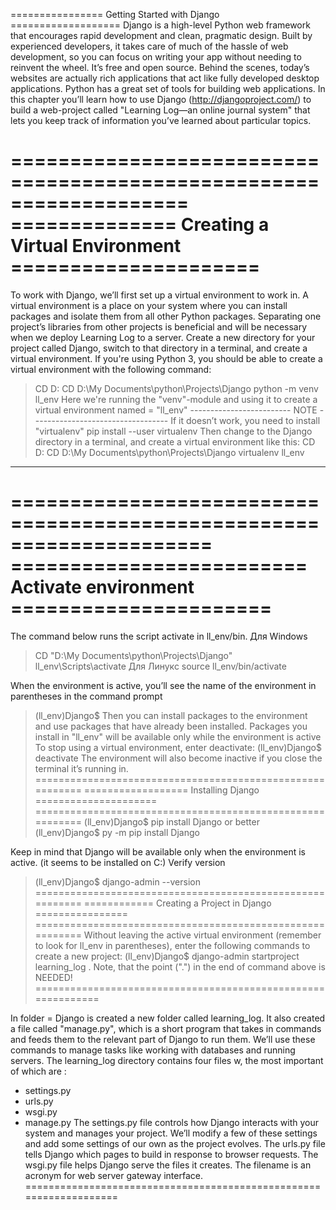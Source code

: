 ================  Getting Started with Django ===================
Django is a high-level Python web framework that encourages rapid 
development and clean, pragmatic design. Built by experienced 
developers, it takes care of much of the hassle of web development, 
so you can focus on writing your app without needing to reinvent 
the wheel. It’s free and open source.
Behind the scenes, today’s websites are
actually rich applications that act like fully
developed desktop applications. Python has
a great set of tools for building web applications.
In this chapter you’ll learn how to use Django
(http://djangoproject.com/) to build a web-project 
called "Learning Log—an online journal system" that
lets you keep track of information you’ve learned about
particular topics.

===================================================================
============== Creating a Virtual Environment =====================
===================================================================

To work with Django, we’ll first set up a virtual environment to work in. A
virtual environment is a place on your system where you can install packages
and isolate them from all other Python packages. Separating one project’s
libraries from other projects is beneficial and will be necessary when we
deploy Learning Log to a server. 
Create a new directory for your project called Django, switch to
that directory in a terminal, and create a virtual environment. 
If you're using Python 3, you should be able to create a virtual 
environment with the following command:
> CD D:
> CD D:\My Documents\python\Projects\Django
> python -m venv ll_env
Here we're running the "venv"-module and using it to create 
a virtual environment named = "ll_env"
------------------------- NOTE ----------------------------------
If it doesn’t work, you need to install "virtualenv"
> pip install --user virtualenv
Then change to the Django directory in a terminal, and create 
a virtual environment like this:
> CD D:
> CD D:\My Documents\python\Projects\Django
> virtualenv ll_env
-------------------------------------------------------------------

=====================================================================
========================= Activate environment ======================
=====================================================================
The command below runs the script activate in ll_env/bin.
Для Windows
> CD "D:\My Documents\python\Projects\Django" 
> ll_env\Scripts\activate
Для Линукс
> source ll_env/bin/activate

When the environment is active, you’ll see the name of the 
environment in parentheses in the command prompt
> (ll_env)Django$ 
Then you can install packages to the environment and use packages 
that have already been installed. Packages you install in "ll_env"
will be available only while the environment is active
To stop using a virtual environment, enter deactivate:
> (ll_env)Django$ deactivate
The environment will also become inactive if you close the terminal 
it’s running in.
==========================================================
================== Installing Django =====================
==========================================================
> (ll_env)Django$ pip install Django
 or better
> (ll_env)Django$ py -m pip install Django

Keep in mind that Django will be available only when the 
environment is active. (it seems to be installed on C:)
Verify version
>(ll_env)Django$ django-admin --version
==========================================================
============ Creating a Project in Django ================
==========================================================
Without leaving the active virtual environment (remember to look for 
ll_env in parentheses), enter the following commands to create a new project:
> (ll_env)Django$ django-admin startproject learning_log .
Note, that the point (".") in the end of command above is NEEDED!
=============================================================

In folder = Django is created a new folder called learning_log. 
It also created a file called "manage.py", which is a short program
that takes in commands and feeds them to the relevant part of Django 
to run them. We’ll use these commands to manage tasks like working 
with databases and running servers.
The learning_log directory contains four files w, the most important
of which are :
- settings.py  
- urls.py  
- wsgi.py
- manage.py
The settings.py file controls how Django interacts with your system 
and manages your project. We’ll modify a few of these settings and 
add some settings of our own as the project evolves. 
The urls.py file tells Django which pages to build in response to
browser requests. The wsgi.py file helps Django serve the files it 
creates. The filename is an acronym for web server gateway interface.
===================================================================


